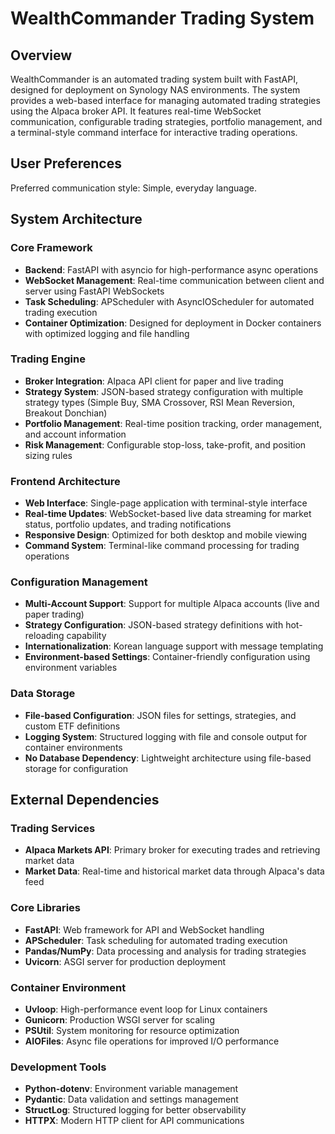 # WealthCommander Trading System

## Overview

WealthCommander is an automated trading system built with FastAPI, designed for deployment on Synology NAS environments. The system provides a web-based interface for managing automated trading strategies using the Alpaca broker API. It features real-time WebSocket communication, configurable trading strategies, portfolio management, and a terminal-style command interface for interactive trading operations.

## User Preferences

Preferred communication style: Simple, everyday language.

## System Architecture

### Core Framework
- **Backend**: FastAPI with asyncio for high-performance async operations
- **WebSocket Management**: Real-time communication between client and server using FastAPI WebSockets
- **Task Scheduling**: APScheduler with AsyncIOScheduler for automated trading execution
- **Container Optimization**: Designed for deployment in Docker containers with optimized logging and file handling

### Trading Engine
- **Broker Integration**: Alpaca API client for paper and live trading
- **Strategy System**: JSON-based strategy configuration with multiple strategy types (Simple Buy, SMA Crossover, RSI Mean Reversion, Breakout Donchian)
- **Portfolio Management**: Real-time position tracking, order management, and account information
- **Risk Management**: Configurable stop-loss, take-profit, and position sizing rules

### Frontend Architecture
- **Web Interface**: Single-page application with terminal-style interface
- **Real-time Updates**: WebSocket-based live data streaming for market status, portfolio updates, and trading notifications
- **Responsive Design**: Optimized for both desktop and mobile viewing
- **Command System**: Terminal-like command processing for trading operations

### Configuration Management
- **Multi-Account Support**: Support for multiple Alpaca accounts (live and paper trading)
- **Strategy Configuration**: JSON-based strategy definitions with hot-reloading capability
- **Internationalization**: Korean language support with message templating
- **Environment-based Settings**: Container-friendly configuration using environment variables

### Data Storage
- **File-based Configuration**: JSON files for settings, strategies, and custom ETF definitions
- **Logging System**: Structured logging with file and console output for container environments
- **No Database Dependency**: Lightweight architecture using file-based storage for configuration

## External Dependencies

### Trading Services
- **Alpaca Markets API**: Primary broker for executing trades and retrieving market data
- **Market Data**: Real-time and historical market data through Alpaca's data feed

### Core Libraries
- **FastAPI**: Web framework for API and WebSocket handling
- **APScheduler**: Task scheduling for automated trading execution
- **Pandas/NumPy**: Data processing and analysis for trading strategies
- **Uvicorn**: ASGI server for production deployment

### Container Environment
- **Uvloop**: High-performance event loop for Linux containers
- **Gunicorn**: Production WSGI server for scaling
- **PSUtil**: System monitoring for resource optimization
- **AIOFiles**: Async file operations for improved I/O performance

### Development Tools
- **Python-dotenv**: Environment variable management
- **Pydantic**: Data validation and settings management
- **StructLog**: Structured logging for better observability
- **HTTPX**: Modern HTTP client for API communications